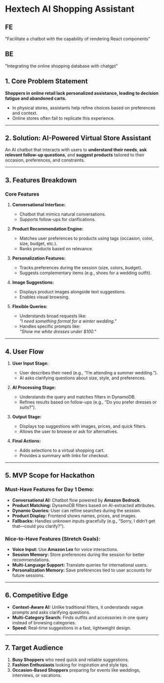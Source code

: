 # Hextech AI Shopping Assistant

## FE
"Facilitate a chatbot with the capability of rendering React components"

## BE
"Integrating the online shopping database with chatgpt"

## 1. Core Problem Statement
**Shoppers in online retail lack personalized assistance, leading to decision fatigue and abandoned carts.**
- In physical stores, assistants help refine choices based on preferences and context.
- Online stores often fail to replicate this experience.

---

## 2. Solution: AI-Powered Virtual Store Assistant
An AI chatbot that interacts with users to **understand their needs**, **ask relevant follow-up questions**, and **suggest products** tailored to their occasion, preferences, and constraints.

---

## 3. Features Breakdown

### Core Features
1. **Conversational Interface:**
   - Chatbot that mimics natural conversations.
   - Supports follow-ups for clarifications.

2. **Product Recommendation Engine:**
   - Matches user preferences to products using tags (occasion, color, size, budget, etc.).
   - Ranks products based on relevance.

3. **Personalization Features:**
   - Tracks preferences during the session (size, colors, budget).
   - Suggests complementary items (e.g., shoes for a wedding outfit).

4. **Image Suggestions:**
   - Displays product images alongside text suggestions.
   - Enables visual browsing.

5. **Flexible Queries:**
   - Understands broad requests like:  
     *"I need something formal for a winter wedding."*
   - Handles specific prompts like:  
     *"Show me white dresses under $100."*

---

## 4. User Flow

1. **User Input Stage:**
   - User describes their need (e.g., “I’m attending a summer wedding.”).
   - AI asks clarifying questions about size, style, and preferences.

2. **AI Processing Stage:**
   - Understands the query and matches filters in DynamoDB.
   - Refines results based on follow-ups (e.g., “Do you prefer dresses or suits?”).

3. **Output Stage:**
   - Displays top suggestions with images, prices, and quick filters.
   - Allows the user to browse or ask for alternatives.

4. **Final Actions:**
   - Adds selections to a virtual shopping cart.
   - Provides a summary with links for checkout.

---

## 5. MVP Scope for Hackathon

### Must-Have Features for Day 1 Demo:
- **Conversational AI:** Chatbot flow powered by **Amazon Bedrock**.
- **Product Matching:** DynamoDB filters based on AI-extracted attributes.
- **Dynamic Queries:** User can refine searches during the session.
- **Product Display:** Frontend shows names, prices, and images.
- **Fallbacks:** Handles unknown inputs gracefully (e.g., “Sorry, I didn’t get that—could you clarify?”).

### Nice-to-Have Features (Stretch Goals):
- **Voice Input:** Use **Amazon Lex** for voice interactions.
- **Session Memory:** Store preferences during the session for better recommendations.
- **Multi-Language Support:** Translate queries for international users.
- **Personalization Memory:** Save preferences tied to user accounts for future sessions.

---

## 6. Competitive Edge
- **Context-Aware AI:** Unlike traditional filters, it understands vague prompts and asks clarifying questions.
- **Multi-Category Search:** Finds outfits and accessories in one query instead of browsing categories.
- **Speed:** Real-time suggestions in a fast, lightweight design.

---

## 7. Target Audience
1. **Busy Shoppers** who need quick and reliable suggestions.
2. **Fashion Enthusiasts** looking for inspiration and style tips.
3. **Occasion-Based Shoppers** preparing for events like weddings, interviews, or vacations.